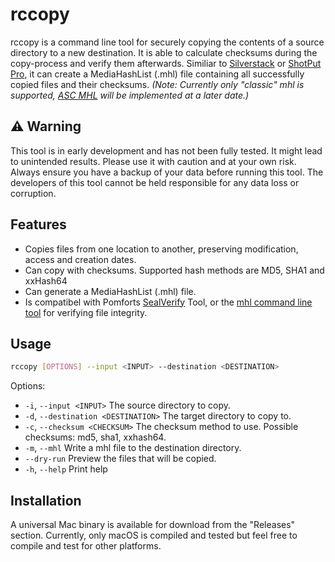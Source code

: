# rccopy

rccopy is a command line tool for securely copying the contents of a source directory to a new destination. It is able to calculate checksums during the copy-process and verify them afterwards. Similiar to [Silverstack](https://pomfort.com/silverstack/) or [ShotPut Pro](https://www.imagineproducts.com/product/shotput-pro), it can create a MediaHashList (.mhl) file containing all successfully copied files and their checksums. _(Note: Currently only "classic" mhl is supported, [ASC MHL](https://github.com/ascmitc/mhl-specification) will be implemented at a later date.)_

## ⚠️ Warning

This tool is in early development and has not been fully tested. It might lead to unintended results. Please use it with caution and at your own risk. Always ensure you have a backup of your data before running this tool. The developers of this tool cannot be held responsible for any data loss or corruption.

## Features

- Copies files from one location to another, preserving modification, access and creation dates.
- Can copy with checksums. Supported hash methods are MD5, SHA1 and xxHash64
- Can generate a MediaHashList (.mhl) file.
- Is compatibel with Pomforts [SealVerify](https://pomfort.com/sealverify/) Tool, or the [mhl command line tool](https://github.com/pomfort/mhl-tool) for verifying file integrity. 

## Usage

```bash
rccopy [OPTIONS] --input <INPUT> --destination <DESTINATION>
```

Options:

- `-i`, `--input <INPUT>`              The source directory to copy.
- `-d`, `--destination <DESTINATION>`  The target directory to copy to.
- `-c`, `--checksum <CHECKSUM>`        The checksum method to use. Possible checksums: md5, sha1, xxhash64.
- `-m`, `--mhl`                        Write a mhl file to the destination directory.
- `--dry-run`                          Preview the files that will be copied.
- `-h`, `--help`                       Print help

## Installation

A universal Mac binary is available for download from the "Releases" section. Currently, only macOS is compiled and tested but feel free to compile and test for other platforms.
